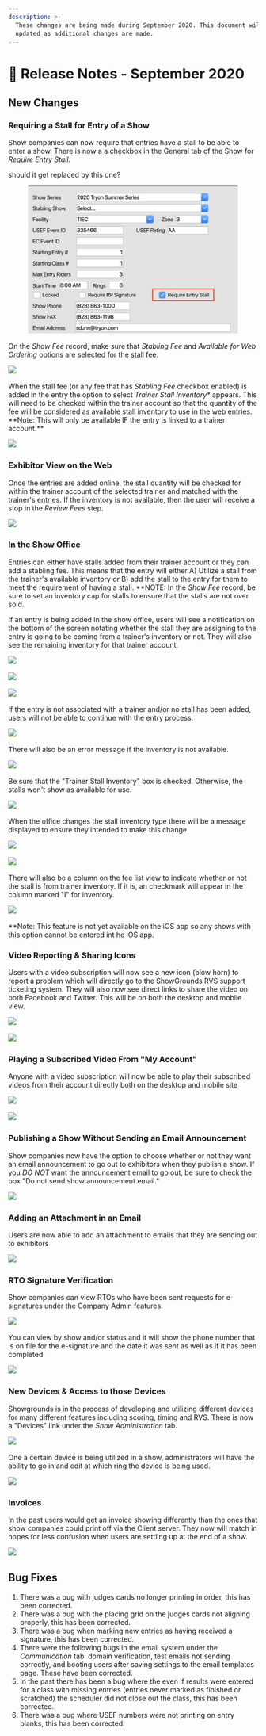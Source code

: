 ```yaml
---
description: >-
  These changes are being made during September 2020. This document will be
  updated as additional changes are made.
---
```


# 📓 Release Notes - September 2020

## New Changes

### Requiring a Stall for Entry of a Show

Show companies can now require that entries have a stall to be able to enter a show. There is now a a checkbox in the General tab of the Show for _Require Entry Stall._&#x20;

should it get replaced by this one?

<figure><img src="../../.gitbook/assets/image (93).png" alt=""><figcaption></figcaption></figure>

On the _Show Fee_ record, make sure that _Stabling Fee_ and _Available for Web Ordering_ options are selected for the stall fee.

![](http://docs.showgroundsonline.com/wp-content/uploads/2020/09/img\_5f5242d57f8bf.png)

When the stall fee (or any fee that has _Stabling Fee_ checkbox enabled) is added in the entry the option to select _Trainer Stall Inventory\*_ appears. This will need to be checked within the trainer account so that the quantity of the fee will be considered as available stall inventory to use in the web entries. \*\*Note: This will only be available IF the entry is linked to a trainer account.\*\*

![](http://docs.showgroundsonline.com/wp-content/uploads/2020/09/img\_5f579eba02fc1.png)

### **Exhibitor View on the Web**

Once the entries are added online, the stall quantity will be checked for within the trainer account of the selected trainer and matched with the trainer's entries. If the inventory is not available, then the user will receive a stop in the _Review Fees_ step.

![](http://docs.showgroundsonline.com/wp-content/uploads/2020/09/img\_5f52441174187.png)

### **In the Show Office**

Entries can either have stalls added from their trainer account or they can add a stabling fee. This means that the entry will either A) Utilize a stall from the trainer's available inventory or B) add the stall to the entry for them to meet the requirement of having a stall. \*\*NOTE: In the _Show Fee_ record, be sure to set an inventory cap for stalls to ensure that the stalls are not over sold.

If an entry is being added in the show office, users will see a notification on the bottom of the screen notating whether the stall they are assigning to the entry is going to be coming from a trainer's inventory or not. They will also see the remaining inventory for that trainer account.

![](http://docs.showgroundsonline.com/wp-content/uploads/2020/09/img\_5f6b5427e730d.png)

![](http://docs.showgroundsonline.com/wp-content/uploads/2020/09/img\_5f6b54392f847.png)

![](http://docs.showgroundsonline.com/wp-content/uploads/2020/09/img\_5f6b544548d96.png)

If the entry is not associated with a trainer and/or no stall has been added, users will not be able to continue with the entry process.

![](http://docs.showgroundsonline.com/wp-content/uploads/2020/09/img\_5f579e345f423.png)

There will also be an error message if the inventory is not available.

![](http://docs.showgroundsonline.com/wp-content/uploads/2020/09/img\_5f579e69df4ac.png)

Be sure that the "Trainer Stall Inventory" box is checked. Otherwise, the stalls won't show as available for use.

![](http://docs.showgroundsonline.com/wp-content/uploads/2020/09/img\_5f6b54af61cf0.png)

When the office changes the stall inventory type there will be a message displayed to ensure they intended to make this change.

![](http://docs.showgroundsonline.com/wp-content/uploads/2020/09/img\_5f6b5561d42e3.png)

![](http://docs.showgroundsonline.com/wp-content/uploads/2020/09/img\_5f6b55684dd6c.png)

There will also be a column on the fee list view to indicate whether or not the stall is from trainer inventory. If it is, an checkmark will appear in the column marked "I" for inventory.

![](http://docs.showgroundsonline.com/wp-content/uploads/2020/09/img\_5f6b55d1642e0.png)

\*\*Note: This feature is not yet available on the iOS app so any shows with this option cannot be entered int he iOS app.

### Video Reporting & Sharing Icons

Users with a video subscription will now see a new icon (blow horn) to report a problem which will directly go to the ShowGrounds RVS support ticketing system. They will also now see direct links to share the video on both Facebook and Twitter. This will be on both the desktop and mobile view.

![](http://docs.showgroundsonline.com/wp-content/uploads/2020/09/img\_5f6b5ee024e25.png)

![](http://docs.showgroundsonline.com/wp-content/uploads/2020/09/img\_5f6b5ef049709.png)

### Playing a Subscribed Video From "My Account"

Anyone with a video subscription will now be able to play their subscribed videos from their account directly both on the desktop and mobile site

![](http://docs.showgroundsonline.com/wp-content/uploads/2020/09/img\_5f57a09687d6a.png)

![](http://docs.showgroundsonline.com/wp-content/uploads/2020/09/img\_5f57a0ba2cf58.png)

### Publishing a Show Without Sending an Email Announcement

Show companies now have the option to choose whether or not they want an email announcement to go out to exhibitors when they publish a show. If you _DO NOT_ want the announcement email to go out, be sure to check the box "Do not send show announcement email."

![](http://docs.showgroundsonline.com/wp-content/uploads/2020/09/img\_5f579992819b1.png)

### Adding an Attachment in an Email

Users are now able to add an attachment to emails that they are sending out to exhibitors

![](http://docs.showgroundsonline.com/wp-content/uploads/2020/09/img\_5f4fb72b0601e.png)

### RTO Signature Verification

Show companies can view RTOs who have been sent requests for e-signatures under the Company Admin features.

![](http://docs.showgroundsonline.com/wp-content/uploads/2020/09/img\_5f4fc64b777c5.png)

You can view by show and/or status and it will show the phone number that is on file for the e-signature and the date it was sent as well as if it has been completed.

![](http://docs.showgroundsonline.com/wp-content/uploads/2020/09/img\_5f4fc631d0c98.png)

### New Devices & Access to those Devices

Showgrounds is in the process of developing and utilizing different devices for many different features including scoring, timing and RVS. There is now a "Devices" link under the _Show Administration_ tab.

![](http://docs.showgroundsonline.com/wp-content/uploads/2020/09/img\_5f513912b634a.png)

One a certain device is being utilized in a show, administrators will have the ability to go in and edit at which ring the device is being used.

![](http://docs.showgroundsonline.com/wp-content/uploads/2020/09/img\_5f5139715fb73.png)

### Invoices

In the past users would get an invoice showing differently than the ones that show companies could print off via the Client server. They now will match in hopes for less confusion when users are settling up at the end of a show.

![](http://docs.showgroundsonline.com/wp-content/uploads/2020/09/img\_5f523f3008353.png)

## Bug Fixes

1. There was a bug with judges cards no longer printing in order, this has been corrected.
2. There was a bug with the placing grid on the judges cards not aligning properly, this has been corrected.
3. There was a bug when marking new entries as having received a signature, this has been corrected.
4. There were the following bugs in the email system under the _Communication_ tab: domain verification, test emails not sending correctly, and booting users after saving settings to the email templates page. These have been corrected.
5. In the past there has been a bug where the even if results were entered for a class with missing entries (entries never marked as finished or scratched) the scheduler did not close out the class, this has been corrected.
6. There was a bug where USEF numbers were not printing on entry blanks, this has been corrected.
